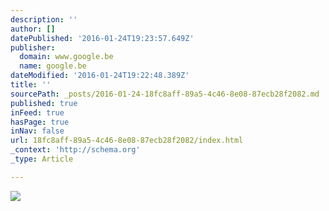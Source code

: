 ```yaml
---
description: ''
author: []
datePublished: '2016-01-24T19:23:57.649Z'
publisher:
  domain: www.google.be
  name: google.be
dateModified: '2016-01-24T19:22:48.389Z'
title: ''
sourcePath: _posts/2016-01-24-18fc8aff-89a5-4c46-8e08-87ecb28f2082.md
published: true
inFeed: true
hasPage: true
inNav: false
url: 18fc8aff-89a5-4c46-8e08-87ecb28f2082/index.html
_context: 'http://schema.org'
_type: Article

---
```

![](http://www.drawingcenter.org/viewingprogram/artUploads/2352/med_B0EDCA62-A4C3-9B2F-524EEFF3E3E95FE5.jpg)